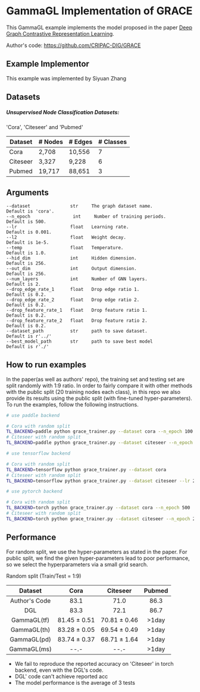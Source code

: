 # GammaGL Implementation of GRACE
This GammaGL example implements the model proposed in the paper [Deep Graph Contrastive Representation Learning](https://arxiv.org/abs/2006.04131).

Author's code: https://github.com/CRIPAC-DIG/GRACE

## Example Implementor

This example was implemented by Siyuan Zhang

## Datasets

##### Unsupervised Node Classification Datasets:

'Cora', 'Citeseer' and 'Pubmed'

| Dataset  | # Nodes | # Edges | # Classes |
| -------- | ------- | ------- | --------- |
| Cora     | 2,708   | 10,556  | 7         |
| Citeseer | 3,327   | 9,228   | 6         |
| Pubmed   | 19,717  | 88,651  | 3         |


## Arguments

```
--dataset               str     The graph dataset name.                Default is 'cora'.
--n_epoch                int     Number of training periods.            Default is 500.
--lr                    float   Learning rate.                         Default is 0.001.
--l2                    float   Weight decay.                          Default is 1e-5.
--temp                  float   Temperature.                           Default is 1.0.
--hid_dim               int     Hidden dimension.                      Default is 256.
--out_dim               int     Output dimension.                      Default is 256.
--num_layers            int     Number of GNN layers.                  Default is 2.
--drop_edge_rate_1      float   Drop edge ratio 1.                     Default is 0.2. 
--drop_edge_rate_2      float   Drop edge ratio 2.                     Default is 0.2. 
--drop_feature_rate_1   float   Drop feature ratio 1.                  Default is 0.2. 
--drop_feature_rate_2   float   Drop feature ratio 2.                  Default is 0.2. 
--dataset_path          str     path to save dataset.                  Default is r'../'
--best_model_path       str     path to save best model                Default is r'./'
```

## How to run examples

In the paper(as well as authors' repo), the training set and testing set are split randomly with 1:9 ratio. In order to fairly compare it with other methods with the public split (20 training nodes each class), in this repo we also provide its results using the public split (with fine-tuned hyper-parameters). To run the examples, follow the following instructions.

```bash
# use paddle backend

# Cora with random split
TL_BACKEND=paddle python grace_trainer.py --dataset cora --n_epoch 100
# Citeseer with random split
TL_BACKEND=paddle python grace_trainer.py --dataset citeseer --n_epoch 20
```
```bash
# use tensorflow backend

# Cora with random split
TL_BACKEND=tensorflow python grace_trainer.py --dataset cora
# Citeseer with random split
TL_BACKEND=tensorflow python grace_trainer.py --dataset citeseer --lr 2e-3 --n_epoch 75 --hid_dim 256

```
```bash 
# use pytorch backend

# Cora with random split
TL_BACKEND=torch python grace_trainer.py --dataset cora --n_epoch 500
# Citeseer with random split
TL_BACKEND=torch python grace_trainer.py --dataset citeseer --n_epoch 200 --lr 1e-3 --l2 1e-5 --hid_dim 256 --drop_edge_rate_1 0.2 --drop_edge_rate_2 0.0 --drop_feature_rate_1 0.3 --drop_feature_rate_2 0.2 --temp 0.9


```

## 	Performance

For random split, we use the hyper-parameters as stated in the paper. For public split,  we find the given hyper-parameters lead to poor performance, so we select the hyperparameters via a small grid search.

Random split (Train/Test = 1:9)





|      Dataset      |     Cora     |   Citeseer   | Pubmed |
| :---------------: | :----------: | :----------: | :----: |
|   Author's Code   | 83.1         |   71.0       |  86.3  |
|        DGL        | 83.3         |   72.1       |  86.7  |
|     GammaGL(tf)   | 81.45 ± 0.51 | 70.81 ± 0.46 |  >1day |
|     GammaGL(th)   | 83.28 ± 0.05 | 69.54 ± 0.49 |  >1day |
|     GammaGL(pd)   | 83.74 ± 0.37 | 68.71 ± 1.64 |  >1day |
|     GammaGL(ms)   | --.- |   --.-   |  >1day |

* We fail to reproduce the reported accuracy on 'Citeseer' in torch backend, even with the DGL's code.
* DGL' code can't achieve reported acc
* The model performance is the average of 3 tests
